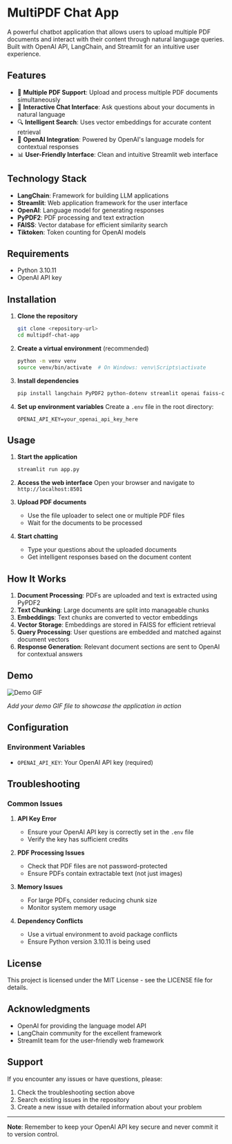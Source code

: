 # MultiPDF Chat App

A powerful chatbot application that allows users to upload multiple PDF documents and interact with their content through natural language queries. Built with OpenAI API, LangChain, and Streamlit for an intuitive user experience.

## Features

- 📄 **Multiple PDF Support**: Upload and process multiple PDF documents simultaneously
- 💬 **Interactive Chat Interface**: Ask questions about your documents in natural language
- 🔍 **Intelligent Search**: Uses vector embeddings for accurate content retrieval
- 🤖 **OpenAI Integration**: Powered by OpenAI's language models for contextual responses
- 📊 **User-Friendly Interface**: Clean and intuitive Streamlit web interface

## Technology Stack

- **LangChain**: Framework for building LLM applications
- **Streamlit**: Web application framework for the user interface
- **OpenAI**: Language model for generating responses
- **PyPDF2**: PDF processing and text extraction
- **FAISS**: Vector database for efficient similarity search
- **Tiktoken**: Token counting for OpenAI models

## Requirements

- Python 3.10.11
- OpenAI API key

## Installation

1. **Clone the repository**
   ```bash
   git clone <repository-url>
   cd multipdf-chat-app
   ```

2. **Create a virtual environment** (recommended)
   ```bash
   python -m venv venv
   source venv/bin/activate  # On Windows: venv\Scripts\activate
   ```

3. **Install dependencies**
   ```bash
   pip install langchain PyPDF2 python-dotenv streamlit openai faiss-cpu altair tiktoken langchain-community
   ```

4. **Set up environment variables**
   Create a `.env` file in the root directory:
   ```
   OPENAI_API_KEY=your_openai_api_key_here
   ```

## Usage

1. **Start the application**
   ```bash
   streamlit run app.py
   ```

2. **Access the web interface**
   Open your browser and navigate to `http://localhost:8501`

3. **Upload PDF documents**
   - Use the file uploader to select one or multiple PDF files
   - Wait for the documents to be processed

4. **Start chatting**
   - Type your questions about the uploaded documents
   - Get intelligent responses based on the document content

## How It Works

1. **Document Processing**: PDFs are uploaded and text is extracted using PyPDF2
2. **Text Chunking**: Large documents are split into manageable chunks
3. **Embeddings**: Text chunks are converted to vector embeddings
4. **Vector Storage**: Embeddings are stored in FAISS for efficient retrieval
5. **Query Processing**: User questions are embedded and matched against document vectors
6. **Response Generation**: Relevant document sections are sent to OpenAI for contextual answers

## Demo

![Demo GIF](demo.gif)

*Add your demo GIF file to showcase the application in action*

## Configuration

### Environment Variables

- `OPENAI_API_KEY`: Your OpenAI API key (required)

## Troubleshooting

### Common Issues

1. **API Key Error**
   - Ensure your OpenAI API key is correctly set in the `.env` file
   - Verify the key has sufficient credits

2. **PDF Processing Issues**
   - Check that PDF files are not password-protected
   - Ensure PDFs contain extractable text (not just images)

3. **Memory Issues**
   - For large PDFs, consider reducing chunk size
   - Monitor system memory usage

4. **Dependency Conflicts**
   - Use a virtual environment to avoid package conflicts
   - Ensure Python version 3.10.11 is being used

## License

This project is licensed under the MIT License - see the LICENSE file for details.

## Acknowledgments

- OpenAI for providing the language model API
- LangChain community for the excellent framework
- Streamlit team for the user-friendly web framework

## Support

If you encounter any issues or have questions, please:
1. Check the troubleshooting section above
2. Search existing issues in the repository
3. Create a new issue with detailed information about your problem

---

**Note**: Remember to keep your OpenAI API key secure and never commit it to version control.
